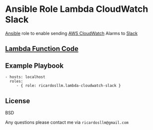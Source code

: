 Ansible Role Lambda CloudWatch Slack
=========

[Ansible](https://www.ansible.com/) role to enable sending [AWS CloudWatch](https://aws.amazon.com/cloudwatch/) Alarms to [Slack](https://slack.com/)


[Lambda Function Code](https://github.com/ricardosllm/lambda-cloudwatch-slack)
----------------


Example Playbook
----------------

    - hosts: localhost
      roles:
         - { role: ricardosllm.lambda-cloudwatch-slack }

License
-------

BSD

Any questions please contact me via `ricardosllm@gmail.com`
